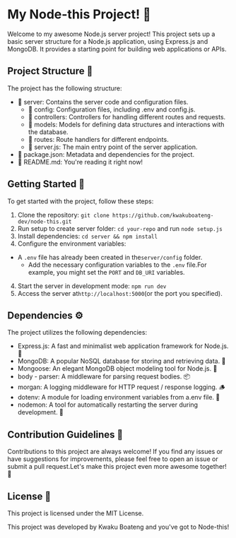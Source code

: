 
  # My Node-this Project! 🚀

Welcome to my awesome Node.js server project! This project sets up a basic server structure for a Node.js application, using Express.js and MongoDB. It provides a starting point for building web applications or APIs.

## Project Structure 📁

The project has the following structure:

- 📂 server: Contains the server code and configuration files.
  - 📂 config: Configuration files, including .env and config.js.
  - 📂 controllers: Controllers for handling different routes and requests.
  - 📂 models: Models for defining data structures and interactions with the database.
  - 📂 routes: Route handlers for different endpoints.
  - 📄 server.js: The main entry point of the server application.
- 📄 package.json: Metadata and dependencies for the project.
- 📄 README.md: You're reading it right now!
  
## Getting Started 🚀

To get started with the project, follow these steps:

1. Clone the repository: `git clone https://github.com/kwakuboateng-dev/node-this.git`
2. Run setup to create server folder: `cd your-repo` and run `node setup.js`
3. Install dependencies: `cd server && npm install`
4. Configure the environment variables:
- A `.env` file has already been created in the`server/config` folder.
   - Add the necessary configuration variables to the `.env` file.For example, you might set the `PORT` and 
   `DB_URI` variables.
4. Start the server in development mode: `npm run dev`
5. Access the server at`http://localhost:5000`(or the port you specified).

## Dependencies ⚙️

The project utilizes the following dependencies:

- Express.js: A fast and minimalist web application framework for Node.js. 🚀
- MongoDB: A popular NoSQL database for storing and retrieving data. 🍃
- Mongoose: An elegant MongoDB object modeling tool for Node.js. 💎
- body - parser: A middleware for parsing request bodies. 📦
- morgan: A logging middleware for HTTP request / response logging. 🪵
- dotenv: A module for loading environment variables from a.env file. 🤫
- nodemon: A tool for automatically restarting the server during development. 🔄

## Contribution Guidelines 🤝

Contributions to this project are always welcome! If you find any issues or have suggestions for improvements, please feel free to open an issue or submit a pull request.Let's make this project even more awesome together! 🎉

## License 📝

This project is licensed under the MIT License.

This project was developed by Kwaku Boateng and you've got to Node-this!
